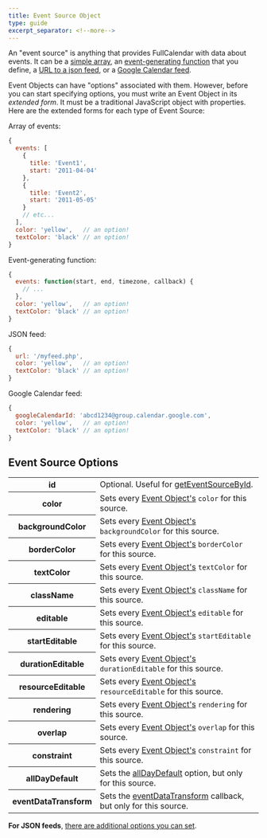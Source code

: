 ```yaml
---
title: Event Source Object
type: guide
excerpt_separator: <!--more-->
---
```


An "event source" is anything that provides FullCalendar with data about events.<!--more--> It can be a [simple array](events-array), an [event-generating function](events-function) that you define, a [URL to a json feed](events-json-feed), or a [Google Calendar feed](google-calendar).

Event Objects can have "options" associated with them. However, before you can start specifying options, you must write an Event Object in its *extended form*. It must be a traditional JavaScript object with properties. Here are the extended forms for each type of Event Source:

Array of events:

```js
{
  events: [
    {
      title: 'Event1',
      start: '2011-04-04'
    },
    {
      title: 'Event2',
      start: '2011-05-05'
    }
    // etc...
  ],
  color: 'yellow',   // an option!
  textColor: 'black' // an option!
}
```

Event-generating function:

```js
{
  events: function(start, end, timezone, callback) {
    // ...
  },
  color: 'yellow',   // an option!
  textColor: 'black' // an option!
}
```

JSON feed:

```js
{
  url: '/myfeed.php',
  color: 'yellow',   // an option!
  textColor: 'black' // an option!
}
```

Google Calendar feed:

```js
{
  googleCalendarId: 'abcd1234@group.calendar.google.com',
  color: 'yellow',   // an option!
  textColor: 'black' // an option!
}
```

## Event Source Options

<table id='options'>
<tr>
<th>
id
</th>
<td>
Optional. Useful for <a href='getEventSourceById'>getEventSourceById</a>.
</td>
</tr>
<tr>
<th>
color
</th>
<td>
Sets every <a href='event-object'>Event Object's</a> <code>color</code> for this source.
</td>
</tr>
<tr>
<th>
backgroundColor
</th>
<td>
Sets every <a href='event-object'>Event Object's</a> <code>backgroundColor</code> for this source.
</td>
</tr>
<tr>
<th>
borderColor
</th>
<td>
Sets every <a href='event-object'>Event Object's</a> <code>borderColor</code> for this source.
</td>
</tr>
<tr>
<th>
textColor
</th>
<td>
Sets every <a href='event-object'>Event Object's</a> <code>textColor</code> for this source.
</td>
</tr>
<tr>
<th>
className
</th>
<td>
Sets every <a href='event-object'>Event Object's</a> <code>className</code> for this source.
</td>
</tr>
<tr>
<th>
editable
</th>
<td>
Sets every <a href='event-object'>Event Object's</a> <code>editable</code> for this source.
</td>
</tr>
<tr>
<th>
startEditable
</th>
<td>
Sets every <a href='event-object'>Event Object's</a> <code>startEditable</code> for this source.
</td>
</tr>
<tr>
<th>
durationEditable
</th>
<td>
Sets every <a href='event-object'>Event Object's</a> <code>durationEditable</code> for this source.
</td>
</tr>
<tr>
<th>
resourceEditable
</th>
<td>
Sets every <a href='event-object'>Event Object's</a> <code>resourceEditable</code> for this source.
</td>
</tr>
<tr>
<th>
rendering
</th>
<td>
Sets every <a href='event-object'>Event Object's</a> <code>rendering</code> for this source.
</td>
</tr>
<tr>
<th>
overlap
</th>
<td>
Sets every <a href='event-object'>Event Object's</a> <code>overlap</code> for this source.
</td>
</tr>
<tr>
<th>
constraint
</th>
<td>
Sets every <a href='event-object'>Event Object's</a> <code>constraint</code> for this source.
</td>
</tr>
<tr>
<th>
allDayDefault
</th>
<td>
Sets the <a href='allDayDefault'>allDayDefault</a> option, but only for this source.
</td>
</tr>
<tr>
<th>
eventDataTransform
</th>
<td>
Sets the <a href='eventDataTransform'>eventDataTransform</a> callback, but only for this source.
</td>
</tr>
</table>

**For JSON feeds**, [there are additional options you can set](events-json-feed#options).
